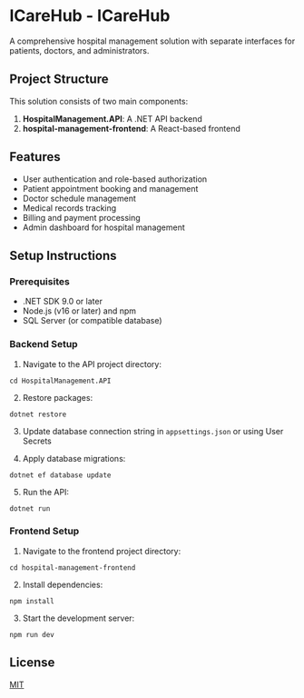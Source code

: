 # ICareHub - ICareHub

A comprehensive hospital management solution with separate interfaces for patients, doctors, and administrators.

## Project Structure

This solution consists of two main components:

1. **HospitalManagement.API**: A .NET API backend
2. **hospital-management-frontend**: A React-based frontend

## Features

- User authentication and role-based authorization
- Patient appointment booking and management
- Doctor schedule management
- Medical records tracking
- Billing and payment processing
- Admin dashboard for hospital management

## Setup Instructions

### Prerequisites

- .NET SDK 9.0 or later
- Node.js (v16 or later) and npm
- SQL Server (or compatible database)

### Backend Setup

1. Navigate to the API project directory:
```
cd HospitalManagement.API
```

2. Restore packages:
```
dotnet restore
```

3. Update database connection string in `appsettings.json` or using User Secrets

4. Apply database migrations:
```
dotnet ef database update
```

5. Run the API:
```
dotnet run
```

### Frontend Setup

1. Navigate to the frontend project directory:
```
cd hospital-management-frontend
```

2. Install dependencies:
```
npm install
```

3. Start the development server:
```
npm run dev
```

## License

[MIT](https://choosealicense.com/licenses/mit/)

